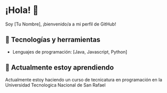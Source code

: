 # ¡Hola! 👋

Soy [Tu Nombre], ¡bienvenido/a a mi perfil de GitHub!

## 🔧 Tecnologías y herramientas

- Lenguajes de programación: [Java, Javascript, Python]

## 🌱 Actualmente estoy aprendiendo

Actualmente estoy haciendo un curso de tecnicatura en programación en la Universidad Tecnologica Nacional de San Rafael
